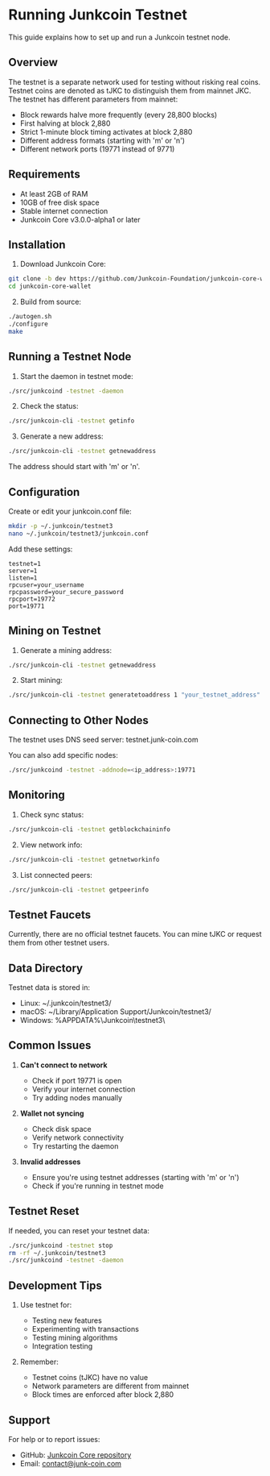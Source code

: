 # Running Junkcoin Testnet

This guide explains how to set up and run a Junkcoin testnet node.

## Overview

The testnet is a separate network used for testing without risking real coins. Testnet coins are denoted as tJKC to distinguish them from mainnet JKC. The testnet has different parameters from mainnet:

- Block rewards halve more frequently (every 28,800 blocks)
- First halving at block 2,880
- Strict 1-minute block timing activates at block 2,880
- Different address formats (starting with 'm' or 'n')
- Different network ports (19771 instead of 9771)

## Requirements

- At least 2GB of RAM
- 10GB of free disk space
- Stable internet connection
- Junkcoin Core v3.0.0-alpha1 or later

## Installation

1. Download Junkcoin Core:
```bash
git clone -b dev https://github.com/Junkcoin-Foundation/junkcoin-core-wallet.git
cd junkcoin-core-wallet
```

2. Build from source:
```bash
./autogen.sh
./configure
make
```

## Running a Testnet Node

1. Start the daemon in testnet mode:
```bash
./src/junkcoind -testnet -daemon
```

2. Check the status:
```bash
./src/junkcoin-cli -testnet getinfo
```

3. Generate a new address:
```bash
./src/junkcoin-cli -testnet getnewaddress
```
The address should start with 'm' or 'n'.

## Configuration

Create or edit your junkcoin.conf file:
```bash
mkdir -p ~/.junkcoin/testnet3
nano ~/.junkcoin/testnet3/junkcoin.conf
```

Add these settings:
```
testnet=1
server=1
listen=1
rpcuser=your_username
rpcpassword=your_secure_password
rpcport=19772
port=19771
```

## Mining on Testnet

1. Generate a mining address:
```bash
./src/junkcoin-cli -testnet getnewaddress
```

2. Start mining:
```bash
./src/junkcoin-cli -testnet generatetoaddress 1 "your_testnet_address"
```

## Connecting to Other Nodes

The testnet uses DNS seed server: testnet.junk-coin.com

You can also add specific nodes:
```bash
./src/junkcoind -testnet -addnode=<ip_address>:19771
```

## Monitoring

1. Check sync status:
```bash
./src/junkcoin-cli -testnet getblockchaininfo
```

2. View network info:
```bash
./src/junkcoin-cli -testnet getnetworkinfo
```

3. List connected peers:
```bash
./src/junkcoin-cli -testnet getpeerinfo
```

## Testnet Faucets

Currently, there are no official testnet faucets. You can mine tJKC or request them from other testnet users.

## Data Directory

Testnet data is stored in:
- Linux: ~/.junkcoin/testnet3/
- macOS: ~/Library/Application Support/Junkcoin/testnet3/
- Windows: %APPDATA%\Junkcoin\testnet3\

## Common Issues

1. **Can't connect to network**
   - Check if port 19771 is open
   - Verify your internet connection
   - Try adding nodes manually

2. **Wallet not syncing**
   - Check disk space
   - Verify network connectivity
   - Try restarting the daemon

3. **Invalid addresses**
   - Ensure you're using testnet addresses (starting with 'm' or 'n')
   - Check if you're running in testnet mode

## Testnet Reset

If needed, you can reset your testnet data:
```bash
./src/junkcoind -testnet stop
rm -rf ~/.junkcoin/testnet3
./src/junkcoind -testnet -daemon
```

## Development Tips

1. Use testnet for:
   - Testing new features
   - Experimenting with transactions
   - Testing mining algorithms
   - Integration testing

2. Remember:
   - Testnet coins (tJKC) have no value
   - Network parameters are different from mainnet
   - Block times are enforced after block 2,880

## Support

For help or to report issues:
- GitHub: [Junkcoin Core repository](https://github.com/Junkcoin-Foundation/junkcoin-core-wallet/tree/dev)
- Email: [contact@junk-coin.com](mailto:contact@junk-coin.com)
